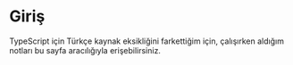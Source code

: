# Giriş

TypeScript için Türkçe kaynak eksikliğini farkettiğim için, çalışırken aldığım notları bu sayfa aracılığıyla erişebilirsiniz.



